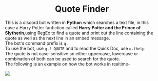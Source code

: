 <h1 align="center">Quote Finder</h1>

This is a discord bot written in **Python** which searches a text file, in this case a Harry Potter fanfiction called **Harry Potter and the Prince of Slytherin**,using RegEx to find a quote and print out the line containing the quote as well as the next line in an embed message.<br>The bot's command prefix is `q.`<br>To use the bot, use `q.f QUOTE` and to read the Quick Doc, use `q.fhelp`<br>The quote is not case-sensitive so either uppercase, lowercase or combination of both can be used to search for the quote.<br>The following is an example on how the bot works in realtime-

![](https://gitlab.com/Roguedev1/Quote-Finder/-/raw/main/images/bot_output.gif)
